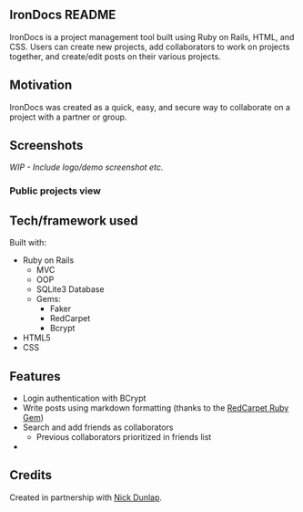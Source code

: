 ## IronDocs README

IronDocs is a project management tool built using Ruby on Rails, HTML, and CSS. Users can create new projects, add collaborators to work on projects together, and create/edit posts on their various projects. 

## Motivation

IronDocs was created as a quick, easy, and secure way to collaborate on a project with a partner or group.

## Screenshots

*WIP - Include logo/demo screenshot etc.*
### Public projects view ###

## Tech/framework used

Built with:

* Ruby on Rails
  * MVC
  * OOP
  * SQLite3 Database
  * Gems:
    * Faker
    * RedCarpet
    * Bcrypt
* HTML5
* CSS

## Features

* Login authentication with BCrypt
* Write posts using markdown formatting (thanks to the [RedCarpet Ruby Gem](https://github.com/vmg/redcarpet))
* Search and add friends as collaborators
  * Previous collaborators prioritized in friends list
* 

## Credits

Created in partnership with [Nick Dunlap](https://github.com/nwdunlap17).
